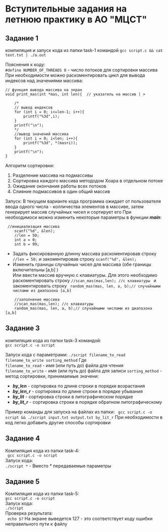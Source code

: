 # Вступительные задания на летнюю практику в АО "МЦСТ"
## Задание 1  
компиляция и запуск кода из папки task-1 командой
```gcc script.c && cat text.txt | ./a.out```

Пояснения к коду:  
``` #define NUMBER_OF_THREADS 8 ``` - число потоков для сортировки массива  
При необходимости можно раскоментировать цикл для вывода индексов над значениями массива:
``` 
// функция вывода массива на экран
void print_mas(int *mas, int len){  // указатель на массив | >
    
    /*
    // вывод индексов
    for (int i = 0; i<=len-1; i++){
        printf("%3d",i);
    }
    printf("\n");
    */
    //вывод значений массива
    for (int i = 0; i<len; i++){
        printf("%3d", *(mas+i));
    }
    printf("\n");
}
```
Алгоритм сортировки:  
1. Разделение массива на подмассивы
2. Сортировка каждого массива метододом Хоара в отдельном потоке
3. Ожидание окончания работы всех потоков
4. Слияние подмассивов в один общий массив

Запуск:
В текущем варианте кода программа ожидает от пользователя ввода одного числа - колличества элементов в массиве, затем генерирует массив случайных чисел и сортирует его
При необходимоси можно изменить некоторые параметры в функции ___main___:
```
 //инициализация массива
    scanf("%d", &len);
    //len = 50;
    int a = 0;
    int b = 99;
``` 
* Задать фиксированную длинну массива раскоментировав строку ```//len = 50;``` и закоментировав строку ```scanf("%d", &len);```  
* Изменить границы случайных чисел для массива (обе границы включительны [a,b] )  
Или ввести массив вручную с клавиатуры. Для этого необходимо раскоментировать строку ```//scan_mas(mas,len); //с клавиатуры ``` и закоментировать строку ``` random_mas(mas, len, a, b);// случайными числами из диапазона [a,b]```
```
    //заполнение массива
    //scan_mas(mas,len); //с клавиатуры
    random_mas(mas, len, a, b);// случайными числами из диапазона [a,b]
```
## Задание 3
компиляция кода из папки task-3 командой:  
```gcc script.c -o script```

Запуск кода с параметрами:
```./script filename_to_read filename_to_write sorting_method```
Где  
```filename_to_read``` - имя (или путь до) файла для чтения  
```filename_to_write``` - имя (или путь до) файла для записи
```sorting_method``` - метод сортировки, принимаемые значени:
* ___by_len___ - сортировка по длине строки в порядке возрастания
* ___by_len_r___ - сортировка по длине строки в порядке убывания
* ___by_lit___ - сортировка строки в литографическом порядке
* ___by_lit_r___ - сортировка строки в порядке обратном литографическому  

Пример команды для запуска на файлах из папки:
``` gcc script.c -o script && ./script input.txt output.txt by_lit_r```
При необходимости в код легко добавить другие способы сортировки  

## Задание 4
Компиляция кода из папки task-4:   
``` gcc script.c -o script```  
Запуск кода:  
```./script *``` - Вместо * передаваемые параметры

## Задание 5  
Компиляция кода из папки task-5:  
```gcc script.c -o script```  
Запуск кода:   
```./script```  
Проверка результата:  
``` echo $?```
На экране выведется 127 - это соответствует коду ошибки неправильного пути к файлу  